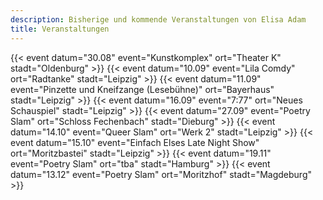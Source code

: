 ```yaml
---
description: Bisherige und kommende Veranstaltungen von Elisa Adam
title: Veranstaltungen
---
```


{{< event datum="30.08" event="Kunstkomplex" ort="Theater K" stadt="Oldenburg" >}}
{{< event datum="10.09" event="Lila Comdy" ort="Radtanke" stadt="Leipzig" >}}
{{< event datum="11.09" event="Pinzette und Kneifzange (Lesebühne)" ort="Bayerhaus" stadt="Leipzig" >}}
{{< event datum="16.09" event="7:77" ort="Neues Schauspiel" stadt="Leipzig" >}}
{{< event datum="27.09" event="Poetry Slam" ort="Schloss Fechenbach" stadt="Dieburg" >}}
{{< event datum="14.10" event="Queer Slam" ort="Werk 2" stadt="Leipzig" >}}
{{< event datum="15.10" event="Einfach Elses Late Night Show" ort="Moritzbastei" stadt="Leipzig" >}}
{{< event datum="19.11" event="Poetry Slam" ort="tba" stadt="Hamburg" >}}
{{< event datum="13.12" event="Poetry Slam" ort="Moritzhof" stadt="Magdeburg" >}}
